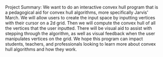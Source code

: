 Project Summary:
We want to do an interactive convex hull program that is a pedagogical aid for convex hull algorithms, more specifically Jarvis' March. We will allow users to create the input space by inputting vertices with their cursor on a 2d grid. Then we will compute the convex hull of all the vertices that the user inputted. There will be visual aid to assist with stepping through the algorithm, as well as visual feedback when the user manipulates vertices on the grid.
We hope this program can impact students, teachers, and professionals looking to learn more about convex hull algorithms and how they work.
